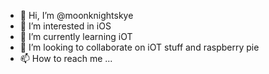 - 👋 Hi, I’m @moonknightskye
- 👀 I’m interested in iOS
- 🌱 I’m currently learning iOT
- 💞️ I’m looking to collaborate on iOT stuff and raspberry pie
- 📫 How to reach me ...

<!---
moonknightskye/moonknightskye is a ✨ special ✨ repository because its `README.md` (this file) appears on your GitHub profile.
You can click the Preview link to take a look at your changes.
--->
